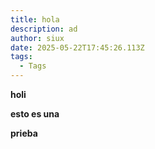 ```yaml
---
title: hola
description: ad
author: siux
date: 2025-05-22T17:45:26.113Z
tags:
  - Tags
---
```

**h﻿oli**

**e﻿sto es una**



**p﻿rieba**
